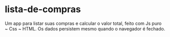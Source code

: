 # lista-de-compras 
Um app para listar suas compras e calcular o valor total, feito com Js puro ~ Css ~ HTML. Os dados persistem mesmo quando o navegador é fechado.
